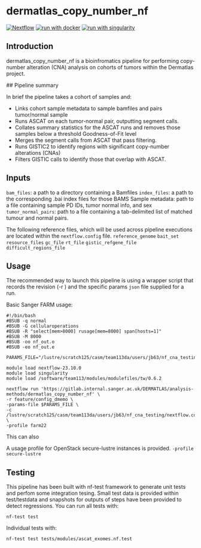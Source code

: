 # dermatlas_copy_number_nf

[![Nextflow](https://img.shields.io/badge/nextflow%20DSL2-%E2%89%A521.10.6-23aa62.svg?labelColor=000000)](https://www.nextflow.io/)
[![run with docker](https://img.shields.io/badge/run%20with-docker-0db7ed?labelColor=000000&logo=docker)](https://www.docker.com/)
[![run with singularity](https://img.shields.io/badge/run%20with-singularity-1d355c.svg?labelColor=000000)](https://sylabs.io/docs/)

## Introduction

dermatlas_copy_number_nf is a bioinfromatics pipeline for performing copy-number alteration (CNA) analysis on cohorts of tumors within the Dermatlas project. 

## Pipeline summary

In brief the pipeline takes a cohort of samples and:
- Links cohort sample metadata to sample bamfiles and pairs tumor/normal sample
- Runs ASCAT on each tumor-normal pair, outputting segment calls. 
- Collates summary statistics for the ASCAT runs and removes those samples below a threshold Goodness-of-Fit level 
- Merges the segment calls from ASCAT that pass filtering.
- Runs GISTIC2 to identify regions with significant copy-number alterations (CNAs)
- Filters GISTIC calls to identify those that overlap with ASCAT.

## Inputs 

`bam_files`: a path to a directory containing a Bamfiles 
`index_files`: a path to the corresponding .bai index files for those BAMS 
Sample metadata: path to a file containing sample PD IDs, tumor normal info, and sex
`tumor_normal_pairs`: path to a file containing a tab-delimited list of matched tumour and normal pairs.

The following reference files, which will be used across pipeline executions are located within the `nextflow.config` file.
`reference_genome`
`bait_set`
`resource_files`
`gc_file`
`rt_file`
`gistic_refgene_file`
`difficult_regions_file`

## Usage 
The recommended way to launch this pipeline is using a wrapper script that records the revision (-r ) and the specific params `json` file supplied for a run. 

Basic Sanger FARM usage:
```
#!/bin/bash
#BSUB -q normal
#BSUB -G cellularoperations
#BSUB -R "select[mem>8000] rusage[mem=8000] span[hosts=1]"
#BSUB -M 8000
#BSUB -oo nf_out.o
#BSUB -eo nf_out.e

PARAMS_FILE="/lustre/scratch125/casm/team113da/users/jb63/nf_cna_testing/params.json"

module load nextflow-23.10.0
module load singularity
module load /software/team113/modules/modulefiles/tw/0.6.2

nextflow run 'https://gitlab.internal.sanger.ac.uk/DERMATLAS/analysis-methods/dermatlas_copy_number_nf' \
-r feature/config_dmemo \
-params-file $PARAMS_FILE \
-c /lustre/scratch125/casm/team113da/users/jb63/nf_cna_testing/nextflow.config \
-profile farm22 
```
This can also 

A usage profile for OpenStack secure-lustre instances is provided. 
`-profile secure-lustre`

## Testing

This pipeline has been built with nf-test framework to generate unit tests and perfom some integration tesing. Small test data is provided within test/testdata and snapshots for outputs of steps have been provided to detect regressions. You can run all tests with:

```
nf-test test 
```
Individual tests with:
```
nf-test test tests/modules/ascat_exomes.nf.test
```